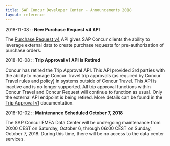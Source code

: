 ```yaml
---
title: SAP Concur Developer Center - Announcements 2018
layout: reference
---
```


2018-11-08 :: **New Purchase Request v4 API**

The [Purchase Request v4](/api-reference/invoice/v4.purchase-request-get-started.html) API gives SAP Concur clients the ability to leverage external data to create purchase requests for pre-authorization of purchase orders.

2018-10-08 :: **Trip Approval v1 API Is Retired**

Concur has retired the Trip Approval API. This API provided 3rd parties with the ability to manage Concur Travel trip approvals (as required by Concur Travel rules and policy) in systems outside of Concur Travel. This API is inactive and is no longer supported. All trip approval functions within Concur Travel and Concur Request will continue to function as usual.  Only the external API endpoint is being retired. More details can be found in the [Trip Approval v1](/api-reference/travel/trip-approval/v1.trip-approval-resource.html) documentation.

2018-10-02 :: **Maintenance Scheduled October 7, 2018**

The SAP Concur EMEA Data Center will be undergoing maintenance from 20:00 CEST on Saturday, October 6, through 06:00 CEST on Sunday, October 7, 2018. During this time, there will be no access to the data center services.
